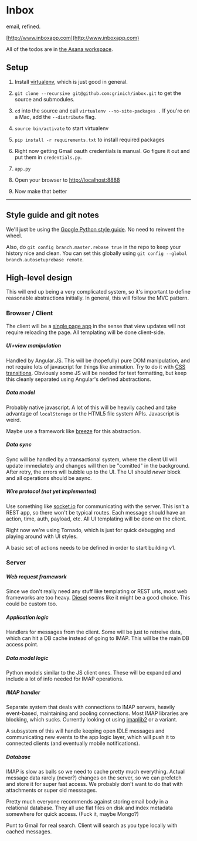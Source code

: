 # Inbox

email, refined.

[http://www.inboxapp.com](http://www.inboxapp.com)

All of the todos are in [the Asana workspace](https://app.asana.com/0/4983727800919/4983727800919).


## Setup

1. Install [virtualenv](http://www.virtualenv.org/en/latest/), which is just good in general.

2. `git clone --recursive git@github.com:grinich/inbox.git` to get the source and submodules.

2. `cd` into the source and call `virtualenv --no-site-packages .`
   If you're on a Mac, add the `--distribute` flag.

3. `source bin/activate` to start virtualenv

4. `pip install -r requirements.txt` to install required packages

 5. Right now getting Gmail oauth credentials is manual. Go figure it out and put them in `credentials.py`. 

 6. `app.py`

 7. Open your browser to [http://localhost:8888](http://localhost:8888)
 
 8. Now make that better


<hr/>

## Style guide and git notes

We'll just be using the [Google Python style guide](http://google-styleguide.googlecode.com/svn/trunk/pyguide.html). No need to reinvent the wheel.

Also, do `git config branch.master.rebase true` in the repo to keep your history nice and clean. You can set this globally using `git config --global branch.autosetuprebase remote`. 

## High-level design

This will end up being a very complicated system, so it's important to define reasonable abstractions initially. In general, this will follow the MVC pattern.

### Browser / Client

The client will be a [single page app](http://singlepageappbook.com/single-page.html) in the sense that view updates will not require reloading the page. All templating will be done client-side.

##### UI+view manipulation

Handled by Angular.JS. This will be (hopefully) pure DOM manipulation, and not require lots of javascript for things like animation. Try to do it with [CSS transitions](http://daneden.me/animate/). Obviously some JS will be needed for text formatting, but keep this cleanly separated using Angular's defined abstractions.

##### Data model

Probably native javascript. A lot of this will be heavily cached and take advantage of `localStorage` or the HTML5 file system APIs. Javascript is weird.

Maybe use a framework like [breeze](http://www.breezejs.com/documentation/introduction) for this abstraction.

##### Data sync

Sync will be handled by a transactional system, where the client UI will update immediately and changes will then be "comitted" in the background. After retry, the errors will bubble up to the UI. The UI should *never* block and all operations should be async.

##### Wire protocol (not yet implemented)

Use something like [socket.io](http://socket.io/) for communicating with the server. This isn't a REST app, so there won't be typical routes. Each message should have an action, time, auth, payload, etc. All UI templating will be done on the client.

Right now we're using Tornado, which is just for quick debugging and playing around with UI styles. 

A basic set of actions needs to be defined in order to start building v1.



### Server

##### Web request framework

Since we don't really need any stuff like templating or REST urls, most web frameworks are too heavy. [Diesel](http://diesel.io/) seems like it might be a good choice. This could be custom too.

##### Application logic

Handlers for messages from the client. Some will be just to retreive data, which can hit a DB cache instead of going to IMAP. This will be the main DB access point.

##### Data model logic

Python models similar to the JS client ones. These will be expanded and include a lot of info needed for IMAP operations.

##### IMAP handler

Separate system that deals with connections to IMAP servers, heavily event-based, maintaining and pooling connections. Most IMAP libraries are blocking, which sucks. Currently looking ot using [imaplib2](http://github.com/grinich/imaplib2) or a variant.

A subsystem of this will handle keeping open IDLE messages and communicating new events to the app logic layer, which will push it to connected clients (and eventually mobile notifications). 

##### Database

IMAP is slow as balls so we need to cache pretty much everything. Actual message data rarely (never?) changes on the server, so we can prefetch and store it for super fast access. We probably don't want to do that with attachments or super old messsages.

Pretty much everyone recommends against storing email body in a relational database. They all use flat files on disk and index metadata somewhere for quick access. (Fuck it, maybe Mongo?) 

Punt to Gmail for real search. Client will search as you type locally with cached messages.


